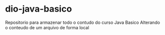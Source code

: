 # dio-java-basico
Repositorio para armazenar todo o contudo do curso Java Basico
Alterando o conteudo de um arquivo de forma local